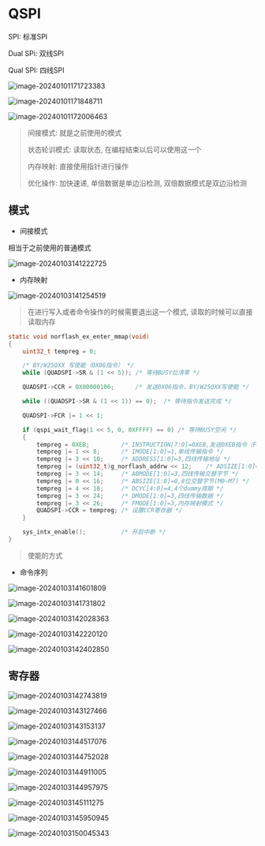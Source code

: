 # QSPI

SPI: 标准SPI

Dual SPi: 双线SPI

Qual SPI: 四线SPI

![image-20240101171723383](https://picture-01-1316374204.cos.ap-beijing.myqcloud.com/image/202401011717466.png)

![image-20240101171848711](https://picture-01-1316374204.cos.ap-beijing.myqcloud.com/image/202401011718778.png)

![image-20240101172006463](https://picture-01-1316374204.cos.ap-beijing.myqcloud.com/image/202401011720519.png)

> 间接模式: 就是之前使用的模式
>
> 状态轮训模式: 读取状态, 在编程结束以后可以使用这一个
>
> 内存映射: 直接使用指针进行操作
>
> 优化操作: 加快速递, 单倍数据是单边沿检测, 双倍数据模式是双边沿检测

## 模式

+ 间接模式

相当于之前使用的普通模式

![image-20240103141222725](https://picture-01-1316374204.cos.ap-beijing.myqcloud.com/image/202401031412800.png)

+ 内存映射

![image-20240103141254519](https://picture-01-1316374204.cos.ap-beijing.myqcloud.com/image/202401031412581.png)

> 在进行写入或者命令操作的时候需要退出这一个模式, 读取的时候可以直接读取内存

```c
static void norflash_ex_enter_mmap(void)
{
    uint32_t tempreg = 0;

    /* BY/W25QXX 写使能（0X06指令） */
    while (QUADSPI->SR & (1 << 5)); /* 等待BUSY位清零 */

    QUADSPI->CCR = 0X00000106;      /* 发送0X06指令，BY/W25QXX写使能 */

    while ((QUADSPI->SR & (1 << 1)) == 0);  /* 等待指令发送完成 */

    QUADSPI->FCR |= 1 << 1;

    if (qspi_wait_flag(1 << 5, 0, 0XFFFF) == 0) /* 等待BUSY空闲 */
    {
        tempreg = 0XEB;         /* INSTRUCTION[7:0]=0XEB,发送0XEB指令（Fast Read QUAD I/O） */
        tempreg |= 1 << 8;      /* IMODE[1:0]=1,单线传输指令 */
        tempreg |= 3 << 10;     /* ADDRESS[1:0]=3,四线传输地址 */ 
        tempreg |= (uint32_t)g_norflash_addrw << 12;    /* ADSIZE[1:0]=2,24/32位地址长度 */
        tempreg |= 3 << 14;     /* ABMODE[1:0]=3,四线传输交替字节 */
        tempreg |= 0 << 16;     /* ABSIZE[1:0]=0,8位交替字节(M0~M7) */
        tempreg |= 4 << 18;     /* DCYC[4:0]=4,4个dummy周期 */
        tempreg |= 3 << 24;     /* DMODE[1:0]=3,四线传输数据 */
        tempreg |= 3 << 26;     /* FMODE[1:0]=3,内存映射模式 */
        QUADSPI->CCR = tempreg; /* 设置CCR寄存器 */
    }

    sys_intx_enable();          /* 开启中断 */
}
```

> 使能的方式

+ 命令序列

![image-20240103141601809](https://picture-01-1316374204.cos.ap-beijing.myqcloud.com/image/202401031416969.png)

![image-20240103141731802](https://picture-01-1316374204.cos.ap-beijing.myqcloud.com/image/202401031417885.png)

![image-20240103142028363](https://picture-01-1316374204.cos.ap-beijing.myqcloud.com/image/202401031420438.png)

![image-20240103142220120](https://picture-01-1316374204.cos.ap-beijing.myqcloud.com/image/202401031422189.png)

![image-20240103142402850](https://picture-01-1316374204.cos.ap-beijing.myqcloud.com/image/202401031424923.png)

## 寄存器

![image-20240103142743819](https://picture-01-1316374204.cos.ap-beijing.myqcloud.com/image/202401031427894.png)

![image-20240103143127466](https://picture-01-1316374204.cos.ap-beijing.myqcloud.com/image/202401031431558.png)

![image-20240103143153137](https://picture-01-1316374204.cos.ap-beijing.myqcloud.com/image/202401031431216.png)

![image-20240103144517076](https://picture-01-1316374204.cos.ap-beijing.myqcloud.com/image/202401031445167.png)

![image-20240103144752028](https://picture-01-1316374204.cos.ap-beijing.myqcloud.com/image/202401031447104.png)

![image-20240103144911005](https://picture-01-1316374204.cos.ap-beijing.myqcloud.com/image/202401031449099.png)

![image-20240103144957975](https://picture-01-1316374204.cos.ap-beijing.myqcloud.com/image/202401031449049.png)

![image-20240103145111275](https://picture-01-1316374204.cos.ap-beijing.myqcloud.com/image/202401031451352.png)

![image-20240103145950945](https://picture-01-1316374204.cos.ap-beijing.myqcloud.com/image/202401031459054.png)

![image-20240103150045343](https://picture-01-1316374204.cos.ap-beijing.myqcloud.com/image/202401031500428.png)

